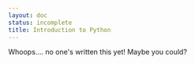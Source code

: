 ```yaml
---
layout: doc
status: incomplete
title: Introduction to Python
---
```


Whoops.... no one's written this yet! Maybe you could?
